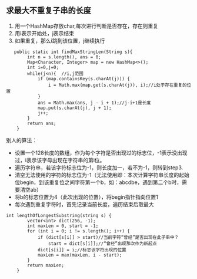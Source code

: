 


## 求最大不重复子串的长度

1. 用一个HashMap存放char,每次进行判断是否存在，存在则重复
2. 用i表示开始处，j表示结束
3. 如果重复，那么i跳到该位置，j继续执行
```
   public static int findMaxStringLen(String s){
        int n = s.length(), ans = 0;
        Map<Character, Integer> map = new HashMap<>();
        int i=0,j=0;
        while(j<n){  //i,j范围
            if (map.containsKey(s.charAt(j))) {
                i = Math.max(map.get(s.charAt(j)), i);//i处于存在重复的位置
            }
            ans = Math.max(ans, j - i + 1);//j-i+1是长度
            map.put(s.charAt(j), j + 1);
            j++;
        }
        return ans;
    }
```
别人的算法：
- 设置一个128长度的数组，作为每个字符是否出现过的标志位，-1表示没出现过，i表示该字母出现在字符串的第i位。
- 遍历字符串，若该字符标志位为-1，则长度加一，若不为-1，则转到step3.
- 清空无法使用的字符的标志位为-1（无法使用即：本次计算字符串长度的起始位begin，到该重复位之间字符第一个b，如：abcdbe，遇到第二个b时，需要清空ab）
- 将b的标志位置为4（此次出现的位置），将begin指针指向位置1
- 每次遇到重复字符时，首先记录当前长度，遍历结束后取最大

```
int lengthOfLongestSubstring(string s) {
        vector<int> dict(256, -1);
        int maxLen = 0, start = -1;
        for (int i = 0; i != s.length(); i++) {
            if (dict[s[i]] > start)//当前字符“曾经”是否出现在此子串中？
                start = dict[s[i]];//“曾经”出现那次作为新起点
            dict[s[i]] = i;//标志该字符出现的位置
            maxLen = max(maxLen, i - start);
        }
        return maxLen;
    }

```

